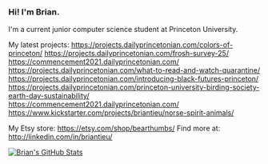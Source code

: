 ### Hi! I'm Brian.

<!--
**briantieu/briantieu** is a ✨ _special_ ✨ repository because its `README.md` (this file) appears on your GitHub profile.

Here are some ideas to get you started:

- 🔭 I’m currently working on ...
- 🌱 I’m currently learning ...
- 👯 I’m looking to collaborate on ...
- 🤔 I’m looking for help with ...
- 💬 Ask me about ...
- 📫 How to reach me: ...
- 😄 Pronouns: ...
- ⚡ Fun fact: ...
-->
I'm a current junior computer science student at Princeton University.

My latest projects: https://projects.dailyprincetonian.com/colors-of-princeton/
                    https://projects.dailyprincetonian.com/frosh-survey-25/
                    https://commencement2021.dailyprincetonian.com/
                    https://projects.dailyprincetonian.com/what-to-read-and-watch-quarantine/
                    https://projects.dailyprincetonian.com/introducing-black-futures-princeton/
                    https://projects.dailyprincetonian.com/princeton-university-birding-society-earth-day-sustainability/
                    https://commencement2021.dailyprincetonian.com/
                    https://www.kickstarter.com/projects/briantieu/norse-spirit-animals/


My Etsy store: https://etsy.com/shop/bearthumbs/
Find more at: http://linkedin.com/in/briantieu/

[![Brian's GitHub Stats](https://github-readme-stats.vercel.app/api?username=briantieu)](https://github.com/briantieu/github-readme-stats)
